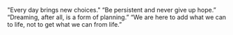 "Every day brings new choices."
“Be persistent and never give up hope.”
“Dreaming, after all, is a form of planning.”
“We are here to add what we can to life, not to get what we can from life.”
